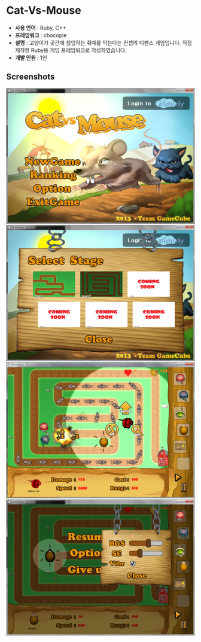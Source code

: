 Cat-Vs-Mouse
====

* __사용 언어__ : Ruby, C++
* __프레임워크__ : chocopie
* __설명__ : 고양이가 곳간에 침입하는 쥐떼를 막는다는 컨셉의 디펜스 게임입니다. 직접 제작한 Ruby용 게임 프레임워크로 작성하였습니다.
* __개발 인원__ : 1인

Screenshots
----
![b](img/prev2.png)<br>
![c](img/prev3.png)<br>
![a](img/prev1.png)<br>
![d](img/prev4.png)
